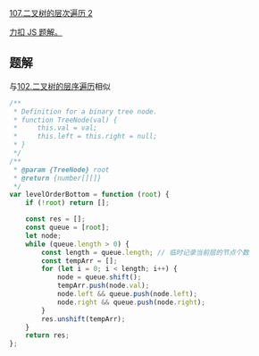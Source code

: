 [107.二叉树的层次遍历 2](https://leetcode-cn.com/problems/binary-tree-level-order-traversal-ii/submissions/)

[力扣 JS 题解。](https://github.com/GuYueJiaJie/blog/tree/master/%E6%95%B0%E6%8D%AE%E7%BB%93%E6%9E%84%E4%B8%8E%E7%AE%97%E6%B3%95)

## 题解

与[102.二叉树的层序遍历](https://leetcode-cn.com/problems/binary-tree-level-order-traversal/solution/er-cha-shu-de-ceng-ci-bian-li-by-leetcode/)相似

```js
/**
 * Definition for a binary tree node.
 * function TreeNode(val) {
 *     this.val = val;
 *     this.left = this.right = null;
 * }
 */
/**
 * @param {TreeNode} root
 * @return {number[][]}
 */
var levelOrderBottom = function (root) {
    if (!root) return [];

    const res = [];
    const queue = [root];
    let node;
    while (queue.length > 0) {
        const length = queue.length; // 临时记录当前层的节点个数
        const tempArr = [];
        for (let i = 0; i < length; i++) {
            node = queue.shift();
            tempArr.push(node.val);
            node.left && queue.push(node.left);
            node.right && queue.push(node.right);
        }
        res.unshift(tempArr);
    }
    return res;
};
```
